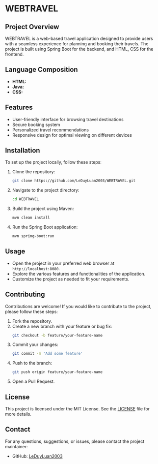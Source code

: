 # WEBTRAVEL

## Project Overview

WEBTRAVEL is a web-based travel application designed to provide users with a seamless experience for planning and booking their travels. The project is built using Spring Boot for the backend, and HTML, CSS for the frontend.

## Language Composition

- **HTML:**
- **Java:** 
- **CSS:**

## Features

- User-friendly interface for browsing travel destinations
- Secure booking system
- Personalized travel recommendations
- Responsive design for optimal viewing on different devices

## Installation

To set up the project locally, follow these steps:

1. Clone the repository:
   ```bash
   git clone https://github.com/LeDuyLuan2003/WEBTRAVEL.git
   ```

2. Navigate to the project directory:
   ```bash
   cd WEBTRAVEL
   ```

3. Build the project using Maven:
   ```bash
   mvn clean install
   ```

4. Run the Spring Boot application:
   ```bash
   mvn spring-boot:run
   ```

## Usage

- Open the project in your preferred web browser at `http://localhost:8080`.
- Explore the various features and functionalities of the application.
- Customize the project as needed to fit your requirements.

## Contributing

Contributions are welcome! If you would like to contribute to the project, please follow these steps:

1. Fork the repository.
2. Create a new branch with your feature or bug fix:
   ```bash
   git checkout -b feature/your-feature-name
   ```
3. Commit your changes:
   ```bash
   git commit -m 'Add some feature'
   ```
4. Push to the branch:
   ```bash
   git push origin feature/your-feature-name
   ```
5. Open a Pull Request.

## License

This project is licensed under the MIT License. See the [LICENSE](LICENSE) file for more details.

## Contact

For any questions, suggestions, or issues, please contact the project maintainer:

- GitHub: [LeDuyLuan2003](https://github.com/LeDuyLuan2003)
